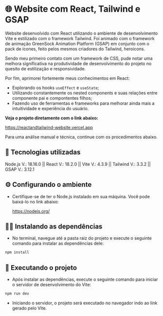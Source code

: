 # 🌐 Website com React, Tailwind e GSAP

Website desenvolvido com React utilizando o ambiente de desenvolvimento Vite e estilizado com o framework Tailwind. Foi animado com o framework de animação GreenSock Animation Platform (GSAP) em conjunto com o pack de ícones, feito pelos mesmos criadores do Tailwind, heroicons.

Sendo meu primeiro contato com um framework de CSS, pude notar uma melhora significativa na produtividade de desenvolvimento do projeto no quesito de estilização e responsividade.

Por fim, aprimorei fortemente meus conhecimentos em React:
* Explorando os hooks <code>useEffect</code> e <code>useState</code>;
* Utilizando constantemente os nested components e suas relações entre componente pai e compontentes filhos;
* Fazendo uso de ferramentas e frameworks para melhorar ainda mais a intuitividade e experiência do usuário.

**Veja o projeto diretamente com o link abaixo:**

https://reactandtailwind-website.vercel.app

Para uma análise manual e técnica, continue com os procedimentos abaixo.

## 🔧 Tecnologias utilizadas
Node.js V.: 18.16.0 || React V.: 18.2.0 || Vite V.: 4.3.9 || Tailwind V.: 3.3.2 || GSAP V.: 3.12.1

## ⚙️ Configurando o ambiente
* Certifique-se de ter o Node.js instalado em sua máquina. Você pode baixá-lo no link abaixo:

  https://nodejs.org/

## 🧑‍🔬 Instalando as dependências
* No terminal, navegue até a pasta raiz do projeto e execute o seguinte comando para instalar as dependências dele:

```bash
npm install
```


## 🚀 Executando o projeto
* Após instalar as dependências, execute o seguinte comando para iniciar o servidor de desenvolvimento do Vite:

```bash
npm run dev
```

* Iniciando o servidor, o projeto será executado no navegador indo ao link gerado pelo Vite.
